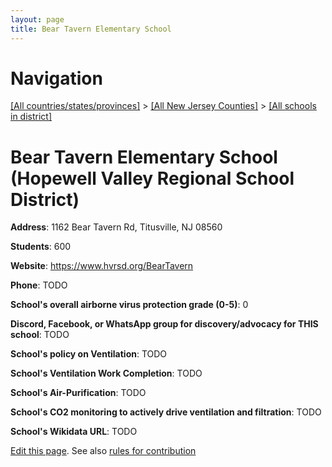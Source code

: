 ```yaml
---
layout: page
title: Bear Tavern Elementary School
---
```

# Navigation

[[All countries/states/provinces]](../../..) > [[All New Jersey Counties]](../..) > [[All schools in district]](..)

# Bear Tavern Elementary School (Hopewell Valley Regional School District)

**Address**: 1162 Bear Tavern Rd, Titusville, NJ 08560

**Students**: 600

**Website**: <https://www.hvrsd.org/BearTavern>

**Phone**: TODO

**School's overall airborne virus protection grade (0-5)**: 0

**Discord, Facebook, or WhatsApp group for discovery/advocacy for THIS school**: TODO

**School's policy on Ventilation**: TODO

**School's Ventilation Work Completion**: TODO

**School's Air-Purification**: TODO

**School's CO2 monitoring to actively drive ventilation and filtration**: TODO

**School's Wikidata URL**: TODO


[Edit this page](https://github.com/ventilate-schools/NJ/edit/main/./Hopewell_Valley_Regional_School_District/Bear_Tavern_Elementary_School.md). See also [rules for contribution](../../../contribution-rules/)